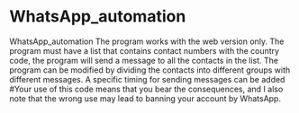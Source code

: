 # WhatsApp_automation

WhatsApp_automation
The program works with the web version only. The program must have a list that contains contact numbers with the country code, the program will send a message to all the contacts in the list. The program can be modified by dividing the contacts into different groups with different messages. A specific timing for sending messages can be added #Your use of this code means that you bear the consequences, and I also note that the wrong use may lead to banning your account by WhatsApp.
